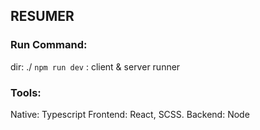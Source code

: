 ## RESUMER

### Run Command:
dir: ./
` npm run dev ` :  client & server runner

### Tools:
Native: Typescript 
Frontend: React, SCSS.
Backend: Node
